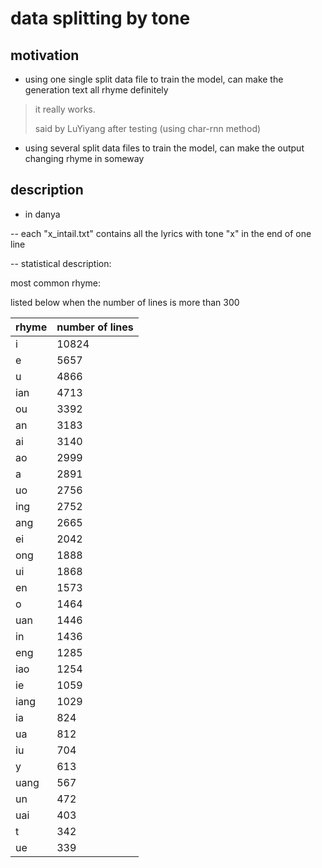 # data splitting by tone

## motivation
- using one single split data file to train the model, can make the generation text all rhyme definitely

> it really works.
> 
> said by LuYiyang after testing (using char-rnn method)

- using several split data files to train the model, can make the output changing rhyme in someway


## description
- in danya

-- each "x_intail.txt" contains all the lyrics with tone "x" in the end of one line

-- statistical description:

most common rhyme:

listed below when the number of lines is more than 300

|    rhyme   | number of lines |
| ---------- | --- |
| i | 10824 |
| e | 5657 |
| u | 4866 |
| ian | 4713 |
| ou | 3392 |
| an | 3183 |
| ai | 3140 |
| ao | 2999 |
| a | 2891 |
| uo | 2756 |
| ing | 2752 |
| ang | 2665 |
| ei | 2042 |
| ong | 1888 |
| ui | 1868 |
| en | 1573 |
| o | 1464 |
| uan | 1446 |
| in | 1436 |
| eng | 1285 |
| iao | 1254 |
| ie | 1059 |
| iang | 1029 |
| ia | 824 |
| ua | 812 |
| iu | 704 |
| y | 613 |
| uang | 567 |
| un | 472 |
| uai | 403 |
| t | 342 |
| ue | 339 |